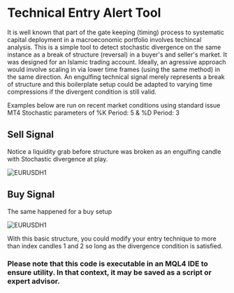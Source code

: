 # Technical Entry Alert Tool

It is well known that part of the gate keeping (timing) process to systematic capital deployment in a macroeconomic portfolio involves techincal analysis. 
This is a simple tool to detect stochastic divergence on the same instance as a break of structure (reversal) in a buyer's and seller's market. It was designed for an Islamic trading account.
Ideally, an agressive approach would involve scaling in via lower time frames (using the same method) in the same direction. An engulfing technical signal merely represents a break of structure and this boilerplate setup could be adapted to varying time compressions if the divergent condition is still valid.

Examples below are run on recent market conditions using standard issue MT4 Stochastic parameters of %K Period: 5 & %D Period: 3

## Sell Signal

Notice a liquidity grab before structure was broken as an engulfing candle with Stochastic divergence at play.


![EURUSDH1](https://user-images.githubusercontent.com/43067037/153544752-a440d402-a3a2-4ddf-a520-3c07fc985c04.png)

## Buy Signal

The same happened for a buy setup


![EURUSDH1](https://user-images.githubusercontent.com/43067037/153544974-cd4e56a2-4aa8-4386-a32d-73089928b084.png)


With this basic structure, you could modify your entry technique to more than index candles 1 and 2 so long as the divergence condition is satisfied.

### Please note that this code is executable in an MQL4 IDE to ensure utility. In that context, it may be saved as a script or expert advisor.
